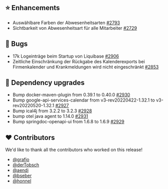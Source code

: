 ## ⭐ Enhancements

- Auswählbare Farben der Abwesenheitsarten [#2793](https://github.com/urlaubsverwaltung/urlaubsverwaltung/issues/2793)
- Sichtbarkeit von Abwesenheitsart für alle Mitarbeiter [#2729](https://github.com/urlaubsverwaltung/urlaubsverwaltung/issues/2729)

## 🐞 Bugs

- 17k Logeinträge beim Startup von Liquibase [#2906](https://github.com/urlaubsverwaltung/urlaubsverwaltung/issues/2906)
- Zeitliche Einschränkung der Rückgabe des Kalenderexports bei Firmenkalender und Krankmeldungen wird nicht eingeschränkt [#2853](https://github.com/urlaubsverwaltung/urlaubsverwaltung/issues/2853)

## 🔨 Dependency upgrades

- Bump docker-maven-plugin from 0.39.1 to 0.40.0 [#2930](https://github.com/urlaubsverwaltung/urlaubsverwaltung/pull/2930)
- Bump google-api-services-calendar from v3-rev20220422-1.32.1 to v3-rev20220520-1.32.1 [#2927](https://github.com/urlaubsverwaltung/urlaubsverwaltung/pull/2927)
- Bump ical4j from 3.2.2 to 3.2.3 [#2928](https://github.com/urlaubsverwaltung/urlaubsverwaltung/pull/2928)
- bump otel java agent to 1.14.0 [#2931](https://github.com/urlaubsverwaltung/urlaubsverwaltung/pull/2931)
- Bump springdoc-openapi-ui from 1.6.8 to 1.6.9 [#2929](https://github.com/urlaubsverwaltung/urlaubsverwaltung/pull/2929)

## ❤️ Contributors

We'd like to thank all the contributors who worked on this release!

- [@grafjo](https://github.com/grafjo)
- [@derTobsch](https://github.com/derTobsch)
- [@aendi](https://github.com/aendi)
- [@bseber](https://github.com/bseber)
- [@honnel](https://github.com/honnel)
